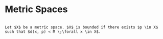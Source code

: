 # Metric Spaces

````{prf:definition}

Let $X$ be a metric space. $X$ is bounded if there exists $p \in X$ such that $d(x, p) < M \;\forall x \in X$.

````
